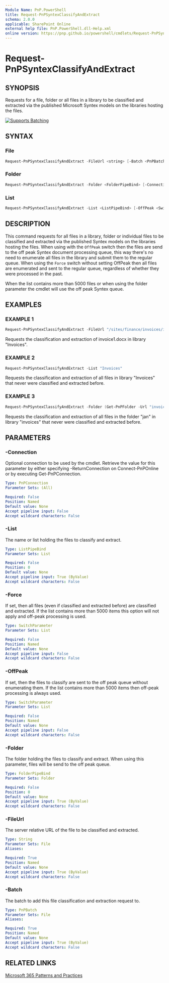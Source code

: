 ```yaml
---
Module Name: PnP.PowerShell
title: Request-PnPSyntexClassifyAndExtract
schema: 2.0.0
applicable: SharePoint Online
external help file: PnP.PowerShell.dll-Help.xml
online version: https://pnp.github.io/powershell/cmdlets/Request-PnPSyntexClassifyAndExtract.html
---
```

 
# Request-PnPSyntexClassifyAndExtract

## SYNOPSIS

Requests for a file, folder or all files in a library to be classified and extracted via the published Microsoft Syntex models on the libraries hosting the files.

<a href="https://pnp.github.io/powershell/articles/batching.html">
<img src="https://raw.githubusercontent.com/pnp/powershell/gh-pages/images/batching/Batching.png" alt="Supports Batching">
</a>

## SYNTAX

### File

```powershell
Request-PnPSyntexClassifyAndExtract -FileUrl <string> [-Batch <PnPBatch>]  [-Connection <PnPConnection>] 

```

### Folder

```powershell
Request-PnPSyntexClassifyAndExtract -Folder <FolderPipeBind> [-Connection <PnPConnection>] 

```

### List

```powershell
Request-PnPSyntexClassifyAndExtract -List <ListPipeBind> [-OffPeak <SwitchParameter>] [-Force <SwitchParameter>] [-Connection <PnPConnection>] 

```

## DESCRIPTION

This command requests for all files in a library, folder or individual files to be classified and extracted via the published Syntex models on the libraries hosting the files. When using with the `OffPeak` switch then the files are send to the off peak Syntex document processing queue, this way there's no need to enumerate all files in the library and submit them to the regular queue. When using the `Force` switch without setting OffPeak then all files are enumerated and sent to the regular queue, regardless of whether they were processed in the past.

When the list contains more than 5000 files or when using the folder parameter the cmdlet will use the off peak Syntex queue.

## EXAMPLES

### EXAMPLE 1

```powershell
Request-PnPSyntexClassifyAndExtract -FileUrl "/sites/finance/invoices/invoice1.docx" 
```

Requests the classification and extraction of invoice1.docx in library "Invoices".

### EXAMPLE 2

```powershell
Request-PnPSyntexClassifyAndExtract -List "Invoices"
```

Requests the classification and extraction of all files in library "Invoices" that never were classified and extracted before.

### EXAMPLE 3

```powershell
Request-PnPSyntexClassifyAndExtract -Folder (Get-PnPFolder -Url "invoices/Q1/jan")
```

Requests the classification and extraction of all files in the folder "jan" in library "invoices" that never were classified and extracted before.

## PARAMETERS

### -Connection

Optional connection to be used by the cmdlet. Retrieve the value for this parameter by either specifying -ReturnConnection on Connect-PnPOnline or by executing Get-PnPConnection.

```yaml
Type: PnPConnection
Parameter Sets: (All)

Required: False
Position: Named
Default value: None
Accept pipeline input: False
Accept wildcard characters: False
```

### -List

The name or list holding the files to classify and extract.

```yaml
Type: ListPipeBind
Parameter Sets: List

Required: False
Position: 0
Default value: None
Accept pipeline input: True (ByValue)
Accept wildcard characters: False
```

### -Force

If set, then all files (even if classified and extracted before) are classified and extracted. If the list contains more than 5000 items this option will not apply and off-peak processing is used.

```yaml
Type: SwitchParameter
Parameter Sets: List

Required: False
Position: Named
Default value: None
Accept pipeline input: False
Accept wildcard characters: False
```

### -OffPeak

If set, then the files to classify are sent to the off peak queue without enumerating them. If the list contains more than 5000 items then off-peak processing is always used.

```yaml
Type: SwitchParameter
Parameter Sets: List

Required: False
Position: Named
Default value: None
Accept pipeline input: False
Accept wildcard characters: False
```

### -Folder

The folder holding the files to classify and extract. When using this parameter, files will be send to the off peak queue.

```yaml
Type: FolderPipeBind
Parameter Sets: Folder

Required: False
Position: 0
Default value: None
Accept pipeline input: True (ByValue)
Accept wildcard characters: False
```

### -FileUrl

The server relative URL of the file to be classified and extracted.

```yaml
Type: String
Parameter Sets: File
Aliases:

Required: True
Position: Named
Default value: None
Accept pipeline input: True (ByValue)
Accept wildcard characters: False
```

### -Batch

The batch to add this file classification and extraction request to.

```yaml
Type: PnPBatch
Parameter Sets: File
Aliases:

Required: True
Position: Named
Default value: None
Accept pipeline input: True (ByValue)
Accept wildcard characters: False
```

## RELATED LINKS

[Microsoft 365 Patterns and Practices](https://aka.ms/m365pnp)
